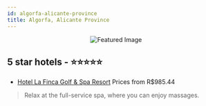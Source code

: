 ```yaml
---
id: algorfa-alicante-province
title: Algorfa, Alicante Province
---
```


<center><img src="https://i.travelapi.com/hotels/24000000/23370000/23364500/23364481/de8b83ea_z.jpg" alt="Featured Image" /></center>


##  5 star hotels - ⭐️⭐️⭐️⭐️⭐️

-    [Hotel La Finca Golf & Spa Resort](https://us.hurb.com/hotels/algorfa/hotel-la-finca-golf-spa-resort-JNP-JP002082?cmp=18055) Prices from R$985.44
   > Relax at the full-service spa, where you can enjoy massages.
